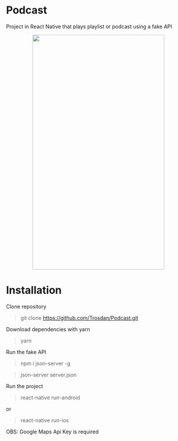 # Podcast

Project in React Native that plays playlist or podcast using a fake API

<p align="center">
<img src="assets_readme/PodCast.gif" width="360" height="640" align="center" />
</p>

# Installation

Clone repository

> git clone https://github.com/Trosdan/Podcast.git

Download dependencies with yarn

> yarn

Run the fake API

> npm i json-server -g

> json-server server.json

Run the project

> react-native run-android

or

> react-native run-ios

OBS: Google Maps Api Key is required
